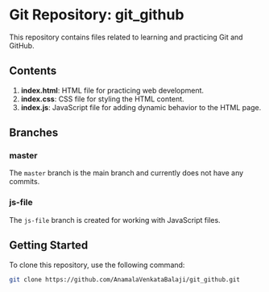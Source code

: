 # Git Repository: git_github

This repository contains files related to learning and practicing Git and GitHub.

## Contents

1. **index.html**: HTML file for practicing web development.
2. **index.css**: CSS file for styling the HTML content.
3. **index.js**: JavaScript file for adding dynamic behavior to the HTML page.

## Branches

### master

The `master` branch is the main branch and currently does not have any commits.

### js-file

The `js-file` branch is created for working with JavaScript files.

## Getting Started

To clone this repository, use the following command:

```bash
git clone https://github.com/AnamalaVenkataBalaji/git_github.git
